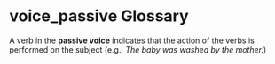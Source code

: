 # voice_passive Glossary
A verb in the **passive voice** indicates that the action of the verbs is performed on the subject (e.g., *The baby was washed by the mother.*)

